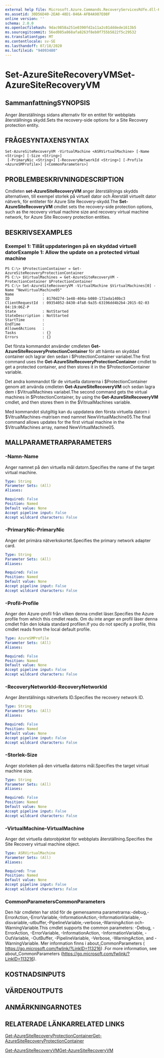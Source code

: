 ```yaml
---
external help file: Microsoft.Azure.Commands.RecoveryServicesRdfe.dll-Help.xml
ms.assetid: 30D56D40-2EA0-48D1-846A-AFB4A987E08F
online version: ''
schema: 2.0.0
ms.openlocfilehash: 9dac9858a251e0390fd2a11a2c01dddede1613b5
ms.sourcegitcommit: 56ed085a868afa8263f8eb0f755b5822f5c29532
ms.translationtype: MT
ms.contentlocale: sv-SE
ms.lasthandoff: 07/18/2020
ms.locfileid: "94093480"
---
```

# <span data-ttu-id="35b84-101">Set-AzureSiteRecoveryVM</span><span class="sxs-lookup"><span data-stu-id="35b84-101">Set-AzureSiteRecoveryVM</span></span>

## <span data-ttu-id="35b84-102">Sammanfattning</span><span class="sxs-lookup"><span data-stu-id="35b84-102">SYNOPSIS</span></span>
<span data-ttu-id="35b84-103">Anger återställnings sidans alternativ för en entitet för webbplats återställnings skydd.</span><span class="sxs-lookup"><span data-stu-id="35b84-103">Sets the recovery-side options for a Site Recovery protection entity.</span></span>

## <span data-ttu-id="35b84-104">FRÅGESYNTAXEN</span><span class="sxs-lookup"><span data-stu-id="35b84-104">SYNTAX</span></span>

```
Set-AzureSiteRecoveryVM -VirtualMachine <ASRVirtualMachine> [-Name <String>] [-Size <String>]
 [-PrimaryNic <String>] [-RecoveryNetworkId <String>] [-Profile <AzureSMProfile>] [<CommonParameters>]
```

## <span data-ttu-id="35b84-105">PROBLEMBESKRIVNING</span><span class="sxs-lookup"><span data-stu-id="35b84-105">DESCRIPTION</span></span>
<span data-ttu-id="35b84-106">Cmdleten **set-AzureSiteRecoveryVM** anger återställnings skydds alternativen, till exempel storlek på virtuell dator och Återställ virtuellt dator nätverk, för entiteter för Azure Site Recovery-skydd.</span><span class="sxs-lookup"><span data-stu-id="35b84-106">The **Set-AzureSiteRecoveryVM** cmdlet sets the recovery-side protection options, such as the recovery virtual machine size and recovery virtual machine network, for Azure Site Recovery protection entities.</span></span>

## <span data-ttu-id="35b84-107">BESKRIVS</span><span class="sxs-lookup"><span data-stu-id="35b84-107">EXAMPLES</span></span>

### <span data-ttu-id="35b84-108">Exempel 1: Tillåt uppdateringen på en skyddad virtuell dator</span><span class="sxs-lookup"><span data-stu-id="35b84-108">Example 1: Allow the update on a protected virtual machine</span></span>
```
PS C:\> $ProtectionContainer = Get-AzureSiteRecoveryProtectionContainer
PS C:\> $VirtualMachines = Get-AzureSiteRecoveryVM -ProtectionContainer $ProtectionContainer 
PS C:\> Set-AzureSiteRecoveryVM -VirtualMachine $VirtualMachines[0] -Name "NewVirtualMachine05"
Name             : 
ID               : 8170d274-1e48-404a-b080-172ada140bc3
ClientRequestId  : 09354052-8430-4fa8-9a35-63196dd4b2b4-2015-02-03 04:19:06Z-P
State            : NotStarted
StateDescription : NotStarted
StartTime        : 
EndTime          : 
AllowedActions   : 
Tasks            : {}
Errors           : {}
```

<span data-ttu-id="35b84-109">Det första kommandot använder cmdleten **Get-AzureSiteRecoveryProtectionContainer** för att hämta en skyddad container och lagrar den sedan i $ProtectionContainer variabel.</span><span class="sxs-lookup"><span data-stu-id="35b84-109">The first command uses the **Get-AzureSiteRecoveryProtectionContainer** cmdlet to get a protected container, and then stores it in the $ProtectionContainer variable.</span></span>

<span data-ttu-id="35b84-110">Det andra kommandot får de virtuella datorerna i $ProtectionContainer genom att använda cmdleten **Get-AzureSiteRecoveryVM** och sedan lagra dem i $VitrualMachines variabel.</span><span class="sxs-lookup"><span data-stu-id="35b84-110">The second command gets the virtual machines in $ProtectionContainer, by using the **Get-AzureSiteRecoveryVM** cmdlet, and then stores them in the $VitrualMachines variable.</span></span>

<span data-ttu-id="35b84-111">Med kommandot slutgiltig kan du uppdatera den första virtuella datorn i $VitrualMachines-matrisen med namnet NewVirtualMachine05.</span><span class="sxs-lookup"><span data-stu-id="35b84-111">The final command allows updates for the first virtual machine in the $VitrualMachines array, named NewVirtualMachine05.</span></span>

## <span data-ttu-id="35b84-112">MALLPARAMETRAR</span><span class="sxs-lookup"><span data-stu-id="35b84-112">PARAMETERS</span></span>

### <span data-ttu-id="35b84-113">-Namn</span><span class="sxs-lookup"><span data-stu-id="35b84-113">-Name</span></span>
<span data-ttu-id="35b84-114">Anger namnet på den virtuella mål datorn.</span><span class="sxs-lookup"><span data-stu-id="35b84-114">Specifies the name of the target virtual machine.</span></span>

```yaml
Type: String
Parameter Sets: (All)
Aliases: 

Required: False
Position: Named
Default value: None
Accept pipeline input: False
Accept wildcard characters: False
```

### <span data-ttu-id="35b84-115">-PrimaryNic</span><span class="sxs-lookup"><span data-stu-id="35b84-115">-PrimaryNic</span></span>
<span data-ttu-id="35b84-116">Anger det primära nätverkskortet.</span><span class="sxs-lookup"><span data-stu-id="35b84-116">Specifies the primary network adapter card.</span></span>

```yaml
Type: String
Parameter Sets: (All)
Aliases: 

Required: False
Position: Named
Default value: None
Accept pipeline input: False
Accept wildcard characters: False
```

### <span data-ttu-id="35b84-117">-Profil</span><span class="sxs-lookup"><span data-stu-id="35b84-117">-Profile</span></span>
<span data-ttu-id="35b84-118">Anger den Azure-profil från vilken denna cmdlet läser.</span><span class="sxs-lookup"><span data-stu-id="35b84-118">Specifies the Azure profile from which this cmdlet reads.</span></span>
<span data-ttu-id="35b84-119">Om du inte anger en profil läser denna cmdlet från den lokala standard profilen.</span><span class="sxs-lookup"><span data-stu-id="35b84-119">If you do not specify a profile, this cmdlet reads from the local default profile.</span></span>

```yaml
Type: AzureSMProfile
Parameter Sets: (All)
Aliases: 

Required: False
Position: Named
Default value: None
Accept pipeline input: False
Accept wildcard characters: False
```

### <span data-ttu-id="35b84-120">-RecoveryNetworkId</span><span class="sxs-lookup"><span data-stu-id="35b84-120">-RecoveryNetworkId</span></span>
<span data-ttu-id="35b84-121">Anger återställnings nätverkets ID.</span><span class="sxs-lookup"><span data-stu-id="35b84-121">Specifies the recovery network ID.</span></span>

```yaml
Type: String
Parameter Sets: (All)
Aliases: 

Required: False
Position: Named
Default value: None
Accept pipeline input: False
Accept wildcard characters: False
```

### <span data-ttu-id="35b84-122">-Storlek</span><span class="sxs-lookup"><span data-stu-id="35b84-122">-Size</span></span>
<span data-ttu-id="35b84-123">Anger storleken på den virtuella datorns mål.</span><span class="sxs-lookup"><span data-stu-id="35b84-123">Specifies the target virtual machine size.</span></span>

```yaml
Type: String
Parameter Sets: (All)
Aliases: 

Required: False
Position: Named
Default value: None
Accept pipeline input: False
Accept wildcard characters: False
```

### <span data-ttu-id="35b84-124">-VirtualMachine</span><span class="sxs-lookup"><span data-stu-id="35b84-124">-VirtualMachine</span></span>
<span data-ttu-id="35b84-125">Anger det virtuella datorobjektet för webbplats återställning.</span><span class="sxs-lookup"><span data-stu-id="35b84-125">Specifies the Site Recovery virtual machine object.</span></span>

```yaml
Type: ASRVirtualMachine
Parameter Sets: (All)
Aliases: 

Required: True
Position: Named
Default value: None
Accept pipeline input: False
Accept wildcard characters: False
```

### <span data-ttu-id="35b84-126">CommonParameters</span><span class="sxs-lookup"><span data-stu-id="35b84-126">CommonParameters</span></span>
<span data-ttu-id="35b84-127">Den här cmdleten har stöd för de gemensamma parametrarna:-debug,-ErrorAction,-ErrorVariable,-InformationAction,-InformationVariable,-disvariable,-utbuffer,-PipelineVariable,-verbose,-WarningAction och-WarningVariable.</span><span class="sxs-lookup"><span data-stu-id="35b84-127">This cmdlet supports the common parameters: -Debug, -ErrorAction, -ErrorVariable, -InformationAction, -InformationVariable, -OutVariable, -OutBuffer, -PipelineVariable, -Verbose, -WarningAction, and -WarningVariable.</span></span> <span data-ttu-id="35b84-128">Mer information finns i about_CommonParameters ( https://go.microsoft.com/fwlink/?LinkID=113216) .</span><span class="sxs-lookup"><span data-stu-id="35b84-128">For more information, see about_CommonParameters (https://go.microsoft.com/fwlink/?LinkID=113216).</span></span>

## <span data-ttu-id="35b84-129">KOSTNADS</span><span class="sxs-lookup"><span data-stu-id="35b84-129">INPUTS</span></span>

## <span data-ttu-id="35b84-130">VÄRDEN</span><span class="sxs-lookup"><span data-stu-id="35b84-130">OUTPUTS</span></span>

## <span data-ttu-id="35b84-131">ANMÄRKNINGAR</span><span class="sxs-lookup"><span data-stu-id="35b84-131">NOTES</span></span>

## <span data-ttu-id="35b84-132">RELATERADE LÄNKAR</span><span class="sxs-lookup"><span data-stu-id="35b84-132">RELATED LINKS</span></span>

[<span data-ttu-id="35b84-133">Get-AzureSiteRecoveryProtectionContainer</span><span class="sxs-lookup"><span data-stu-id="35b84-133">Get-AzureSiteRecoveryProtectionContainer</span></span>](./Get-AzureSiteRecoveryProtectionContainer.md)

[<span data-ttu-id="35b84-134">Get-AzureSiteRecoveryVM</span><span class="sxs-lookup"><span data-stu-id="35b84-134">Get-AzureSiteRecoveryVM</span></span>](./Get-AzureSiteRecoveryVM.md)



